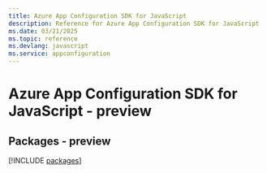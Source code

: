 ```yaml
---
title: Azure App Configuration SDK for JavaScript
description: Reference for Azure App Configuration SDK for JavaScript
ms.date: 03/21/2025
ms.topic: reference
ms.devlang: javascript
ms.service: appconfiguration
---
```

# Azure App Configuration SDK for JavaScript - preview
## Packages - preview
[!INCLUDE [packages](app-configuration-index.md)]